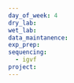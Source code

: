 ```yaml
---
day_of_week: 4
dry_lab: 
wet_lab: 
data_maintanence: 
exp_prep: 
sequencing:
  - igvf
project:
---
```

